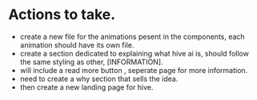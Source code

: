# Actions to take.
- create a new file for the animations pesent in the components, each animation should have its own file.
- create a section dedicated to explaining what hive ai is, should follow the same styling as other, [INFORMATION]. 
- will include a read more button , seperate page for more information.
- need to create a why section that sells the idea. 
- then create a new landing page for hive.